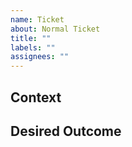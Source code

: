 ```yaml
---
name: Ticket
about: Normal Ticket
title: ""
labels: ""
assignees: ""
---
```


## Context

## Desired Outcome
